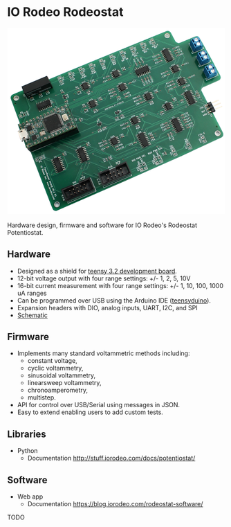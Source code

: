 # IO Rodeo Rodeostat 

![alt text](/images/rstat_v0p2_cutout_scaled.png)

Hardware design, firmware and software for IO Rodeo's Rodeostat Potentiostat. 


## Hardware

* Designed as a shield for  [teensy 3.2 development board](https://www.pjrc.com/teensy/teensy31.html).   
* 12-bit voltage output with four range settings:  +/- 1, 2, 5, 10V
* 16-bit current measurement with four  range settings: +/- 1, 10, 100, 1000 uA ranges
* Can be programmed over USB using the Arduino IDE ([teensyduino](https://www.pjrc.com/teensy/td_download.html)).  
* Expansion headers with DIO, analog inputs, UART, I2C, and SPI 
* [Schematic](https://github.com/iorodeo/potentiostat/releases/download/v0.1/potentiostat_shield_schematic_v0p1r2.pdf)


## Firmware

* Implements many standard voltammetric methods including: 
    - constant voltage, 
    - cyclic voltammetry, 
    - sinusoidal voltammetry,
    - linearsweep voltammetry, 
    - chronoamperometry, 
    - multistep. 
* API for control over USB/Serial using messages in JSON. 
* Easy to extend enabling users to add custom tests. 

## Libraries

* Python 
    - Documentation http://stuff.iorodeo.com/docs/potentiostat/  

## Software

* Web app
    - Documentation https://blog.iorodeo.com/rodeostat-software/

TODO
